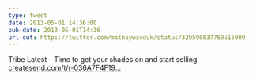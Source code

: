 ```yaml
---
type: tweet
date: 2013-05-01 14:36:00
pub-date: 2013-05-01T14:36
url-out: https://twitter.com/mathaywarduk/status/329590037769515009
---
```


Tribe Latest - Time to get your shades on and start selling [createsend.com/t/r-036A7F4F19...](http://t.co/LXktEQgqF2)